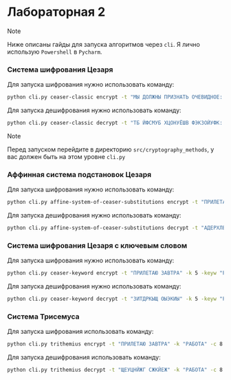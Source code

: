 # Лабораторная 2

> [!NOTE]
> Ниже описаны гайды для запуска алгоритмов через `cli`. Я лично использую `Powershell` в `Pycharm`. 

### Система шифрования Цезаря

Для запуска шифрования нужно использовать команду: 

```bash
python cli.py ceaser-classic encrypt -t "МЫ ДОЛЖНЫ ПРИЗНАТЬ ОЧЕВИДНОЕ: ПОНИМАЮТ ЛИШЬ ТЕ, КТО ХОЧЕТ ПОНЯТЬ" -k 6
```

Для запуска дешифрования нужно использовать команду: 

```bash
python cli.py ceaser-classic decrypt -t "ТБ ЙФСМУБ ХЦОНУЁШВ ФЭКЗОЙУФК: ХФУОТЁДШ СОЮВ ШК, РШФ ЫФЭКШ ХФУЕШВ" -k 6
```

> [!NOTE]
> Перед запуском перейдите в директорию `src/cryptography_methods`, у вас должен быть на этом уровне `cli.py`

### Аффинная система подстановок Цезаря

Для запуска шифрования нужно использовать команду: 

```bash
python cli.py affine-system-of-ceaser-substitutions encrypt -t "ПРИЛЕТАЮ ЗАВТРА" -a 4 -b 2
```

Для запуска дешифрования нужно использовать команду:

```bash
python cli.py affine-system-of-ceaser-substitutions decrypt -t "АДЕРХЛВЪ БВЙЛДВ" -a 4 -b 2
```

### Система шифрования Цезаря с ключевым словом

Для запуска шифрования нужно использовать команду: 

```bash
python cli.py ceaser-keyword encrypt -t "ПРИЛЕТАЮ ЗАВТРА" -k 5 -keyw "РАБОТА"
```

Для запуска дешифрования нужно использовать команду: 

```bash
python cli.py ceaser-keyword decrypt -t "ЗИТДРКЫЩ ОЫЭКИЫ" -k 5 -keyw "РАБОТА"
```

### Система Трисемуса

Для запуска шифрования использовать команду: 

```bash
python cli.py trithemius encrypt -t "ПРИЛЕТАЮ ЗАВТРА" -k "РАБОТА" -c 8 -r 4
```

Для запуска дешифрования использовать команду: 

```bash
python cli.py trithemius decrypt -t "ЩЕУЦНЙЖГ СЖКЙЕЖ" -k "РАБОТА" -c 8 -r 4
```